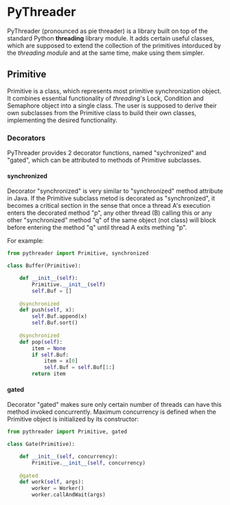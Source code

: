 # PyThreader

PyThreader (pronounced as pie threader) is a library built on top of the standard Python **threading** library module. It adds certain useful classes, which are supposed to extend the collection of the primitives intorduced by the _threading module_ and at the same time, make using them simpler.

## Primitive

Primitive is a class, which represents most primitive synchronization object. It combines essential functionality of _threading_'s Lock, Condition and Semaphore object into a single class. The user is supposed to derive their own subclasses from the Primitive class to build their own classes, implementing the desired functionality.

### Decorators
PyThreader provides 2 decorator functions, named "sychronized" and "gated", which can be attributed to methods of Primitive subclasses.

#### synchronized
Decorator "synchronized" is very similar to "synchronized" method attribute in Java. If the Primitive subclass metod is decorated as "synchronized", it becomes a critical section in the sense that once a thread A's execution enters the decorated method "p", any other thread (B) calling this or any other "synchronized" method "q" of the same object (not class) will block before entering the method "q" until thread A exits mething "p".

For example:

```python
from pythreader import Primitive, synchronized

class Buffer(Primitive):

    def __init__(self):
        Primitive.__init__(self)
        self.Buf = []
        
    @synchronized
    def push(self, x):
        self.Buf.append(x)
        self.Buf.sort()
        
    @synchronized
    def pop(self):
        item = None
        if self.Buf:
            item = x[0]
            self.Buf = self.Buf[1:]
        return item
```

#### gated
Decorator "gated" makes sure only certain number of threads can have this method invoked concurrently. Maximum concurrency is defined when the Primitive object is initialized by its constructor:

```python
from pythreader import Primitive, gated

class Gate(Primitive):

    def __init__(self, concurrency):
        Primitive.__init__(self, concurrency)
    
    @gated
    def work(self, args):
        worker = Worker()
        worker.callAndWait(args)
```


        

